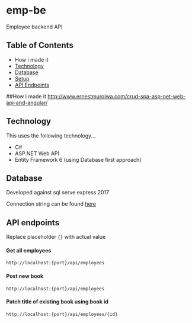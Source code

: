 # emp-be
Employee backend API

## Table of Contents
- How i made it
- [Technology](#technology)
- [Database](#database)
- [Setup](#setup)
- [API Endpoints](#apiendpoints)

##How i made it
http://www.ernestmuroiwa.com/crud-spa-asp-net-web-api-and-angular/

## Technology <a id="technology">
This uses the following technology...

- C#
- ASP.NET Web API
- Entity Framework 6 (using Database first approach)

## Database <a id="database">
Developed against sql serve express 2017

Connection string can be found [here](https://github.com/emuroiwa/emp-be/blob/master/emp-be/Web.config "Web.Config file")


## API endpoints <a id="apiendpoints">
Replace placeholder `{}` with actual value

#### Get all employees

`http://localhost:{port}/api/employees`


#### Post new book

`http://localhost:{port}/api/employees`


#### Patch title of existing book using book id

`http://localhost:{port}/api/employees/{id}`
